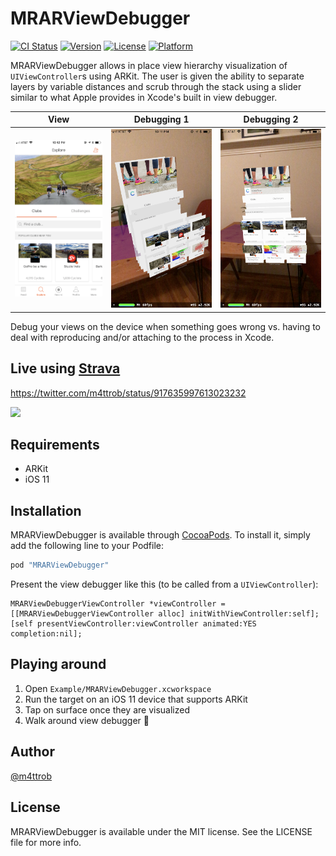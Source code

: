 # MRARViewDebugger

[![CI Status](http://img.shields.io/travis/mattrobmattrob/MRARViewDebugger.svg?style=flat)](https://travis-ci.org/mattrobmattrob/MRARViewDebugger)
[![Version](https://img.shields.io/cocoapods/v/MRARViewDebugger.svg?style=flat)](http://cocoapods.org/pods/MRARViewDebugger)
[![License](https://img.shields.io/cocoapods/l/MRARViewDebugger.svg?style=flat)](http://cocoapods.org/pods/MRARViewDebugger)
[![Platform](https://img.shields.io/cocoapods/p/MRARViewDebugger.svg?style=flat)](http://cocoapods.org/pods/MRARViewDebugger)

MRARViewDebugger allows in place view hierarchy visualization of `UIViewController`s using ARKit.
The user is given the ability to separate layers by variable distances and scrub through the stack
using a slider similar to what Apple provides in Xcode's built in view debugger.

|View|Debugging 1|Debugging 2|
|---|---|---|
|<img src="/Media/View.PNG?raw=true" width="250">|<img src="/Media/View-Expanded-1.PNG?raw=true" width="250">|<img src="/Media/View-Expanded-2.PNG?raw=true" width="250">|

Debug your views on the device when something goes wrong vs. having to deal with reproducing and/or
attaching to the process in Xcode.

## Live using [Strava](https://blog.strava.com/careers/)

https://twitter.com/m4ttrob/status/917635997613023232

<img src="/Media/View-AR.gif?raw=true" width="250">

## Requirements

- ARKit
- iOS 11

## Installation

MRARViewDebugger is available through [CocoaPods](http://cocoapods.org). To install
it, simply add the following line to your Podfile:

```ruby
pod "MRARViewDebugger"
```

Present the view debugger like this (to be called from a `UIViewController`):
```objc
MRARViewDebuggerViewController *viewController = [[MRARViewDebuggerViewController alloc] initWithViewController:self];
[self presentViewController:viewController animated:YES completion:nil];
```

## Playing around

1. Open `Example/MRARViewDebugger.xcworkspace`
2. Run the target on an iOS 11 device that supports ARKit
3. Tap on surface once they are visualized
4. Walk around view debugger 🎉

## Author

[@m4ttrob](https://twitter.com/m4ttrob)

## License

MRARViewDebugger is available under the MIT license. See the LICENSE file for more info.
